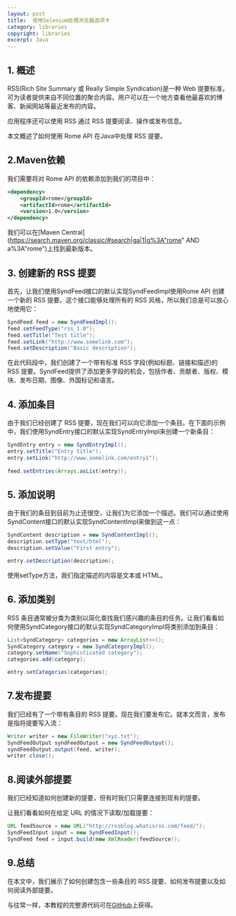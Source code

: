 ```yaml
---
layout: post
title:  使用Selenium处理浏览器选项卡
category: libraries
copyright: libraries
excerpt: Java
---
```


## 1. 概述

RSS(Rich Site Summary 或 Really Simple Syndication)是一种 Web 提要标准，可为读者提供来自不同位置的聚合内容。用户可以在一个地方查看他最喜欢的博客、新闻网站等最近发布的内容。

应用程序还可以使用 RSS 通过 RSS 提要阅读、操作或发布信息。

本文概述了如何使用 Rome API 在Java中处理 RSS 提要。

## 2.Maven依赖

我们需要将对 Rome API 的依赖添加到我们的项目中：

```xml
<dependency>			
    <groupId>rome</groupId>			
    <artifactId>rome</artifactId>			
    <version>1.0</version>
</dependency>
```

我们可以在[Maven Central](https://search.maven.org/classic/#search|ga|1|g%3A"rome" AND a%3A"rome")上找到最新版本。

## 3. 创建新的 RSS 提要

首先，让我们使用SyndFeed接口的默认实现SyndFeedImpl使用Rome API 创建一个新的 RSS 提要。这个接口能够处理所有的 RSS 风格，所以我们总是可以放心地使用它：

```java
SyndFeed feed = new SyndFeedImpl();
feed.setFeedType("rss_1.0");
feed.setTitle("Test title");
feed.setLink("http://www.somelink.com");
feed.setDescription("Basic description");
```

在此代码段中，我们创建了一个带有标准 RSS 字段(例如标题、链接和描述)的 RSS 提要。SyndFeed提供了添加更多字段的机会，包括作者、贡献者、版权、模块、发布日期、图像、外国标记和语言。

## 4. 添加条目

由于我们已经创建了 RSS 提要，现在我们可以向它添加一个条目。在下面的示例中，我们使用SyndEntry接口的默认实现SyndEntryImpl来创建一个新条目：

```java
SyndEntry entry = new SyndEntryImpl();
entry.setTitle("Entry title");        
entry.setLink("http://www.somelink.com/entry1");
    
feed.setEntries(Arrays.asList(entry));
```

## 5. 添加说明

由于我们的条目到目前为止还很空，让我们为它添加一个描述。我们可以通过使用SyndContent接口的默认实现SyndContentImpl来做到这一点：

```java
SyndContent description = new SyndContentImpl();
description.setType("text/html");
description.setValue("First entry");

entry.setDescription(description);
```

使用setType方法，我们指定描述的内容是文本或 HTML。

## 6. 添加类别

RSS 条目通常被分类为类别以简化查找我们感兴趣的条目的任务。让我们看看如何使用SyndCategory接口的默认实现SyndCategoryImpl将类别添加到条目：

```java
List<SyndCategory> categories = new ArrayList<>();
SyndCategory category = new SyndCategoryImpl();
category.setName("Sophisticated category");
categories.add(category);

entry.setCategories(categories);
```

## 7.发布提要

我们已经有了一个带有条目的 RSS 提要。现在我们要发布它。就本文而言，发布是指将提要写入流：

```java
Writer writer = new FileWriter("xyz.txt");
SyndFeedOutput syndFeedOutput = new SyndFeedOutput();
syndFeedOutput.output(feed, writer);
writer.close();
```

## 8.阅读外部提要

我们已经知道如何创建新的提要，但有时我们只需要连接到现有的提要。

让我们看看如何在给定 URL 的情况下读取/加载提要：

```java
URL feedSource = new URL("http://rssblog.whatisrss.com/feed/");
SyndFeedInput input = new SyndFeedInput();
SyndFeed feed = input.build(new XmlReader(feedSource));
```

## 9.总结

在本文中，我们展示了如何创建包含一些条目的 RSS 提要、如何发布提要以及如何阅读外部提要。

与往常一样，本教程的完整源代码可在[GitHub](https://github.com/tu-yucheng/taketoday-tutorial4j/tree/master/opensource-libraries/libraries-4)上获得。